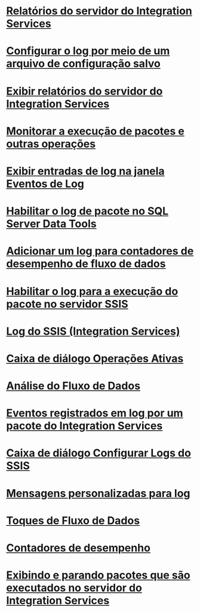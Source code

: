 # [Relatórios do servidor do Integration Services](reports-for-the-integration-services-server.md)
# [Configurar o log por meio de um arquivo de configuração salvo](configure-logging-by-using-a-saved-configuration-file.md)
# [Exibir relatórios do servidor do Integration Services](view-reports-for-the-integration-services-server.md)
# [Monitorar a execução de pacotes e outras operações](monitor-running-packages-and-other-operations.md)
# [Exibir entradas de log na janela Eventos de Log](view-log-entries-in-the-log-events-window.md)
# [Habilitar o log de pacote no SQL Server Data Tools](enable-package-logging-in-sql-server-data-tools.md)
# [Adicionar um log para contadores de desempenho de fluxo de dados](add-a-log-for-data-flow-performance-counters.md)
# [Habilitar o log para a execução do pacote no servidor SSIS](enable-logging-for-package-execution-on-the-ssis-server.md)
# [Log do SSIS (Integration Services)](integration-services-ssis-logging.md)
# [Caixa de diálogo Operações Ativas](active-operations-dialog-box.md)
# [Análise do Fluxo de Dados](analysis-of-data-flow.md)
# [Eventos registrados em log por um pacote do Integration Services](events-logged-by-an-integration-services-package.md)
# [Caixa de diálogo Configurar Logs do SSIS](configure-ssis-logs-dialog-box.md)
# [Mensagens personalizadas para log](custom-messages-for-logging.md)
# [Toques de Fluxo de Dados](data-flow-taps.md)
# [Contadores de desempenho](performance-counters.md)
# [Exibindo e parando pacotes que são executados no servidor do Integration Services](viewing-and-stopping-packages-running-on-the-integration-services-server.md)
